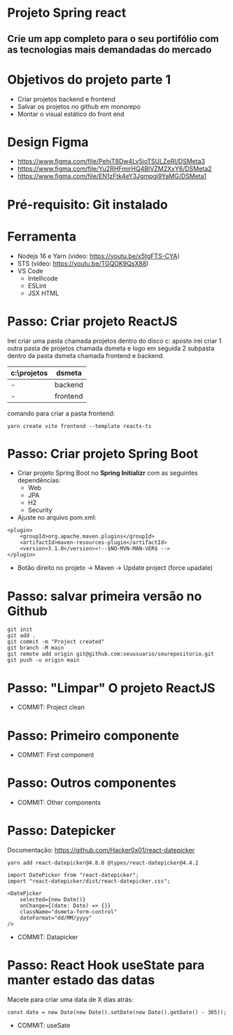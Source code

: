 # Projeto Spring react
## Crie um app completo para o seu portifólio com as tecnologias mais demandadas do mercado

# Objetivos do projeto parte 1
* Criar projetos backend e frontend
* Salvar os projetos no github em monorepo
* Montar o visual estático do front end

# Design Figma
* https://www.figma.com/file/PehiT8Dw4Lv5ioTSULZeRI/DSMeta3
* https://www.figma.com/file/Yu2RHFmirHQ4BIVZM2XxY6/DSMeta2
* https://www.figma.com/file/EN1zFtk4eY3Jgmpgi9YaMG/DSMeta1

# Pré-requisito: Git instalado

# Ferramenta

* Nodejs 16 e Yarn (video: https://youtu.be/x5tgFTS-CYA)
* STS (vídeo: https://youtu.be/TGQOK9QsX88)
* VS Code
     - Intellicode
     - ESLint
     - JSX HTML  <tags/>

# Passo: Criar projeto ReactJS

Irei criar uma pasta chamada projetos dentro do disco c: aposto irei criar 1 outra pasta de projetos chamada dsmeta e logo em seguida 2 subpasta dentro da pasta dsmeta chamada frontend e backend.

c:\projetos | dsmeta
------------|--------
       -    |backend
       -    |frontend

comando para criar a pasta frontend:
~~~ 
yarn create vite frontend --template reacts-ts
~~~~
# Passo: Criar projeto Spring Boot


* Criar projeto Spring Boot no **Spring Initializr** com as seguintes dependências:
     -    Web
     -    JPA
     -    H2
     -    Security
* Ajuste no arquivo pom.xml:
~~~~
<plugin>
	<groupId>org.apache.maven.plugins</groupId>
	<artifactId>maven-resources-plugin</artifactId>
	<version>3.1.0</version><!--$NO-MVN-MAN-VER$ -->
</plugin>
~~~~
* Botão direito no projeto -> Maven -> Update project (force upadate)

# Passo: salvar primeira versão no Github
~~~~
git init
git add .
git commit -m "Project created"
git branch -M main
git remote add origin git@github.com:seuusuario/seurepositorio.git
git push -u origin main
~~~~
# Passo: "Limpar" O projeto ReactJS

* COMMIT: Project clean
# Passo: Primeiro componente

* COMMIT: First component
# Passo: Outros componentes

* COMMIT: Other components
# Passo: Datepicker

Documentação: https://github.com/Hacker0x01/react-datepicker
~~~~
yarn add react-datepicker@4.8.0 @types/react-datepicker@4.4.2
~~~~
~~~~
import DatePicker from "react-datepicker";
import "react-datepicker/dist/react-datepicker.css";
~~~~
~~~~
<DatePicker
    selected={new Date()}
    onChange={(date: Date) => {}}
    className="dsmeta-form-control"
    dateFormat="dd/MM/yyyy"
/>
~~~~
* COMMIT: Datapicker

# Passo: React Hook useState para manter estado das datas
Macete para criar uma data de X dias atrás:
~~~~
const date = new Date(new Date().setDate(new Date().getDate() - 365));
~~~~
* COMMIT: useSate
